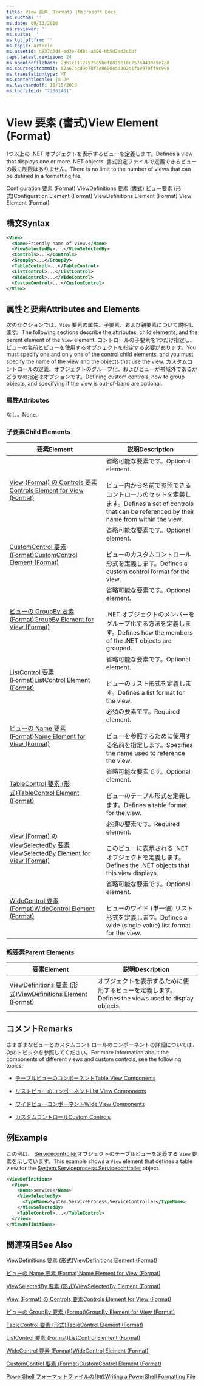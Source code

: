 ```yaml
---
title: View 要素 (Format) |Microsoft Docs
ms.custom: ''
ms.date: 09/13/2016
ms.reviewer: ''
ms.suite: ''
ms.tgt_pltfrm: ''
ms.topic: article
ms.assetid: d837d5d4-ed2e-4d84-a306-0b5d2ad2d0bf
caps.latest.revision: 24
ms.openlocfilehash: 2361c1117757569bef0815018c75764430a9e7a8
ms.sourcegitcommit: 52a67bcd9d7bf3e8600ea4302d1fa8970ff9c998
ms.translationtype: MT
ms.contentlocale: ja-JP
ms.lasthandoff: 10/15/2019
ms.locfileid: "72361461"
---
```

# <a name="view-element-format"></a><span data-ttu-id="1ad26-102">View 要素 (書式)</span><span class="sxs-lookup"><span data-stu-id="1ad26-102">View Element (Format)</span></span>

<span data-ttu-id="1ad26-103">1つ以上の .NET オブジェクトを表示するビューを定義します。</span><span class="sxs-lookup"><span data-stu-id="1ad26-103">Defines a view that displays one or more .NET objects.</span></span> <span data-ttu-id="1ad26-104">書式設定ファイルで定義できるビューの数に制限はありません。</span><span class="sxs-lookup"><span data-stu-id="1ad26-104">There is no limit to the number of views that can be defined in a formatting file.</span></span>

<span data-ttu-id="1ad26-105">Configuration 要素 (Format) ViewDefinitions 要素 (書式) ビュー要素 (形式)</span><span class="sxs-lookup"><span data-stu-id="1ad26-105">Configuration Element (Format) ViewDefinitions Element (Format) View Element (Format)</span></span>

## <a name="syntax"></a><span data-ttu-id="1ad26-106">構文</span><span class="sxs-lookup"><span data-stu-id="1ad26-106">Syntax</span></span>

```xml
<View>
  <Name>Friendly name of view.</Name>
  <ViewSelectedBy>...</ViewSelectedBy>
  <Controls>...</Controls>
  <GroupBy>...</GroupBy>
  <TableControl>...</TableControl>
  <ListControl>...</ListControl>
  <WideControl>...</WideControl>
  <CustomControl>...</CustomControl>
</View>
```

## <a name="attributes-and-elements"></a><span data-ttu-id="1ad26-107">属性と要素</span><span class="sxs-lookup"><span data-stu-id="1ad26-107">Attributes and Elements</span></span>

<span data-ttu-id="1ad26-108">次のセクションでは、`View` 要素の属性、子要素、および親要素について説明します。</span><span class="sxs-lookup"><span data-stu-id="1ad26-108">The following sections describe the attributes, child elements, and the parent element of the `View` element.</span></span> <span data-ttu-id="1ad26-109">コントロールの子要素を1つだけ指定し、ビューの名前とビューを使用するオブジェクトを指定する必要があります。</span><span class="sxs-lookup"><span data-stu-id="1ad26-109">You must specify one and only one of the control child elements, and you must specify the name of the view and the objects that use the view.</span></span> <span data-ttu-id="1ad26-110">カスタムコントロールの定義、オブジェクトのグループ化、およびビューが帯域外であるかどうかの指定はオプションです。</span><span class="sxs-lookup"><span data-stu-id="1ad26-110">Defining custom controls, how to group objects, and specifying if the view is out-of-band are optional.</span></span>

### <a name="attributes"></a><span data-ttu-id="1ad26-111">属性</span><span class="sxs-lookup"><span data-stu-id="1ad26-111">Attributes</span></span>

<span data-ttu-id="1ad26-112">なし。</span><span class="sxs-lookup"><span data-stu-id="1ad26-112">None.</span></span>

### <a name="child-elements"></a><span data-ttu-id="1ad26-113">子要素</span><span class="sxs-lookup"><span data-stu-id="1ad26-113">Child Elements</span></span>

|<span data-ttu-id="1ad26-114">要素</span><span class="sxs-lookup"><span data-stu-id="1ad26-114">Element</span></span>|<span data-ttu-id="1ad26-115">説明</span><span class="sxs-lookup"><span data-stu-id="1ad26-115">Description</span></span>|
|-------------|-----------------|
|[<span data-ttu-id="1ad26-116">View (Format) の Controls 要素</span><span class="sxs-lookup"><span data-stu-id="1ad26-116">Controls Element for View (Format)</span></span>](./controls-element-for-view-format.md)|<span data-ttu-id="1ad26-117">省略可能な要素です。</span><span class="sxs-lookup"><span data-stu-id="1ad26-117">Optional element.</span></span><br /><br /> <span data-ttu-id="1ad26-118">ビュー内から名前で参照できるコントロールのセットを定義します。</span><span class="sxs-lookup"><span data-stu-id="1ad26-118">Defines a set of controls that can be referenced by their name from within the view.</span></span>|
|[<span data-ttu-id="1ad26-119">CustomControl 要素 (Format)</span><span class="sxs-lookup"><span data-stu-id="1ad26-119">CustomControl Element (Format)</span></span>](./customcontrol-element-for-groupby-format.md)|<span data-ttu-id="1ad26-120">省略可能な要素です。</span><span class="sxs-lookup"><span data-stu-id="1ad26-120">Optional element.</span></span><br /><br /> <span data-ttu-id="1ad26-121">ビューのカスタムコントロール形式を定義します。</span><span class="sxs-lookup"><span data-stu-id="1ad26-121">Defines a custom control format for the view.</span></span>|
|[<span data-ttu-id="1ad26-122">ビューの GroupBy 要素 (Format)</span><span class="sxs-lookup"><span data-stu-id="1ad26-122">GroupBy Element for View (Format)</span></span>](./groupby-element-for-view-format.md)|<span data-ttu-id="1ad26-123">省略可能な要素です。</span><span class="sxs-lookup"><span data-stu-id="1ad26-123">Optional element.</span></span><br /><br /> <span data-ttu-id="1ad26-124">.NET オブジェクトのメンバーをグループ化する方法を定義します。</span><span class="sxs-lookup"><span data-stu-id="1ad26-124">Defines how the members of the .NET objects are grouped.</span></span>|
|[<span data-ttu-id="1ad26-125">ListControl 要素 (Format)</span><span class="sxs-lookup"><span data-stu-id="1ad26-125">ListControl Element (Format)</span></span>](./listcontrol-element-format.md)|<span data-ttu-id="1ad26-126">省略可能な要素です。</span><span class="sxs-lookup"><span data-stu-id="1ad26-126">Optional element.</span></span><br /><br /> <span data-ttu-id="1ad26-127">ビューのリスト形式を定義します。</span><span class="sxs-lookup"><span data-stu-id="1ad26-127">Defines a list format for the view.</span></span>|
|[<span data-ttu-id="1ad26-128">ビューの Name 要素 (Format)</span><span class="sxs-lookup"><span data-stu-id="1ad26-128">Name Element for View (Format)</span></span>](./name-element-for-view-format.md)|<span data-ttu-id="1ad26-129">必須の要素です。</span><span class="sxs-lookup"><span data-stu-id="1ad26-129">Required element.</span></span><br /><br /> <span data-ttu-id="1ad26-130">ビューを参照するために使用する名前を指定します。</span><span class="sxs-lookup"><span data-stu-id="1ad26-130">Specifies the name used to reference the view.</span></span>|
|[<span data-ttu-id="1ad26-131">TableControl 要素 (形式)</span><span class="sxs-lookup"><span data-stu-id="1ad26-131">TableControl Element (Format)</span></span>](./tablecontrol-element-format.md)|<span data-ttu-id="1ad26-132">省略可能な要素です。</span><span class="sxs-lookup"><span data-stu-id="1ad26-132">Optional element.</span></span><br /><br /> <span data-ttu-id="1ad26-133">ビューのテーブル形式を定義します。</span><span class="sxs-lookup"><span data-stu-id="1ad26-133">Defines a table format for the view.</span></span>|
|[<span data-ttu-id="1ad26-134">View (Format) の ViewSelectedBy 要素</span><span class="sxs-lookup"><span data-stu-id="1ad26-134">ViewSelectedBy Element for View (Format)</span></span>](./viewselectedby-element-format.md)|<span data-ttu-id="1ad26-135">必須の要素です。</span><span class="sxs-lookup"><span data-stu-id="1ad26-135">Required element.</span></span><br /><br /> <span data-ttu-id="1ad26-136">このビューに表示される .NET オブジェクトを定義します。</span><span class="sxs-lookup"><span data-stu-id="1ad26-136">Defines the .NET objects that this view displays.</span></span>|
|[<span data-ttu-id="1ad26-137">WideControl 要素 (Format)</span><span class="sxs-lookup"><span data-stu-id="1ad26-137">WideControl Element (Format)</span></span>](./widecontrol-element-format.md)|<span data-ttu-id="1ad26-138">省略可能な要素です。</span><span class="sxs-lookup"><span data-stu-id="1ad26-138">Optional element.</span></span><br /><br /> <span data-ttu-id="1ad26-139">ビューのワイド (単一値) リスト形式を定義します。</span><span class="sxs-lookup"><span data-stu-id="1ad26-139">Defines a wide (single value) list format for the view.</span></span>|

### <a name="parent-elements"></a><span data-ttu-id="1ad26-140">親要素</span><span class="sxs-lookup"><span data-stu-id="1ad26-140">Parent Elements</span></span>

|<span data-ttu-id="1ad26-141">要素</span><span class="sxs-lookup"><span data-stu-id="1ad26-141">Element</span></span>|<span data-ttu-id="1ad26-142">説明</span><span class="sxs-lookup"><span data-stu-id="1ad26-142">Description</span></span>|
|-------------|-----------------|
|[<span data-ttu-id="1ad26-143">ViewDefinitions 要素 (形式)</span><span class="sxs-lookup"><span data-stu-id="1ad26-143">ViewDefinitions Element (Format)</span></span>](./viewdefinitions-element-format.md)|<span data-ttu-id="1ad26-144">オブジェクトを表示するために使用するビューを定義します。</span><span class="sxs-lookup"><span data-stu-id="1ad26-144">Defines the views used to display objects.</span></span>|

## <a name="remarks"></a><span data-ttu-id="1ad26-145">コメント</span><span class="sxs-lookup"><span data-stu-id="1ad26-145">Remarks</span></span>

<span data-ttu-id="1ad26-146">さまざまなビューとカスタムコントロールのコンポーネントの詳細については、次のトピックを参照してください。</span><span class="sxs-lookup"><span data-stu-id="1ad26-146">For more information about the components of different views and custom controls, see the following topics:</span></span>

- [<span data-ttu-id="1ad26-147">テーブルビューのコンポーネント</span><span class="sxs-lookup"><span data-stu-id="1ad26-147">Table View Components</span></span>](./creating-a-table-view.md)

- [<span data-ttu-id="1ad26-148">リストビューのコンポーネント</span><span class="sxs-lookup"><span data-stu-id="1ad26-148">List View Components</span></span>](./creating-a-list-view.md)

- [<span data-ttu-id="1ad26-149">ワイドビューコンポーネント</span><span class="sxs-lookup"><span data-stu-id="1ad26-149">Wide View Components</span></span>](./creating-a-wide-view.md)

- [<span data-ttu-id="1ad26-150">カスタムコントロール</span><span class="sxs-lookup"><span data-stu-id="1ad26-150">Custom Controls</span></span>](./creating-custom-controls.md)

## <a name="example"></a><span data-ttu-id="1ad26-151">例</span><span class="sxs-lookup"><span data-stu-id="1ad26-151">Example</span></span>

<span data-ttu-id="1ad26-152">この例は、 [Servicecontroller](/dotnet/api/System.ServiceProcess.ServiceController)オブジェクトのテーブルビューを定義する `View` 要素を示しています。</span><span class="sxs-lookup"><span data-stu-id="1ad26-152">This example shows a `View` element that defines a table view for the [System.Serviceprocess.Servicecontroller](/dotnet/api/System.ServiceProcess.ServiceController) object.</span></span>

```xml
<ViewDefinitions>
  <View>
    <Name>service</Name>
    <ViewSelectedBy>
      <TypeName>System.ServiceProcess.ServiceController</TypeName>
    </ViewSelectedBy>
    <TableControl>...</TableControl>
  </View>
</ViewDefinitions>

```

## <a name="see-also"></a><span data-ttu-id="1ad26-153">関連項目</span><span class="sxs-lookup"><span data-stu-id="1ad26-153">See Also</span></span>

[<span data-ttu-id="1ad26-154">ViewDefinitions 要素 (形式)</span><span class="sxs-lookup"><span data-stu-id="1ad26-154">ViewDefinitions Element (Format)</span></span>](./viewdefinitions-element-format.md)

[<span data-ttu-id="1ad26-155">ビューの Name 要素 (Format)</span><span class="sxs-lookup"><span data-stu-id="1ad26-155">Name Element for View (Format)</span></span>](./name-element-for-view-format.md)

[<span data-ttu-id="1ad26-156">ViewSelectedBy 要素 (形式)</span><span class="sxs-lookup"><span data-stu-id="1ad26-156">ViewSelectedBy Element (Format)</span></span>](./viewselectedby-element-format.md)

[<span data-ttu-id="1ad26-157">View (Format) の Controls 要素</span><span class="sxs-lookup"><span data-stu-id="1ad26-157">Controls Element for View (Format)</span></span>](./controls-element-for-view-format.md)

[<span data-ttu-id="1ad26-158">ビューの GroupBy 要素 (Format)</span><span class="sxs-lookup"><span data-stu-id="1ad26-158">GroupBy Element for View (Format)</span></span>](./groupby-element-for-view-format.md)

[<span data-ttu-id="1ad26-159">TableControl 要素 (形式)</span><span class="sxs-lookup"><span data-stu-id="1ad26-159">TableControl Element (Format)</span></span>](./tablecontrol-element-format.md)

[<span data-ttu-id="1ad26-160">ListControl 要素 (Format)</span><span class="sxs-lookup"><span data-stu-id="1ad26-160">ListControl Element (Format)</span></span>](./listcontrol-element-format.md)

[<span data-ttu-id="1ad26-161">WideControl 要素 (Format)</span><span class="sxs-lookup"><span data-stu-id="1ad26-161">WideControl Element (Format)</span></span>](./widecontrol-element-format.md)

[<span data-ttu-id="1ad26-162">CustomControl 要素 (Format)</span><span class="sxs-lookup"><span data-stu-id="1ad26-162">CustomControl Element (Format)</span></span>](./customcontrol-element-for-groupby-format.md)

[<span data-ttu-id="1ad26-163">PowerShell フォーマットファイルの作成</span><span class="sxs-lookup"><span data-stu-id="1ad26-163">Writing a PowerShell Formatting File</span></span>](./writing-a-powershell-formatting-file.md)
